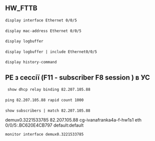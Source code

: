## HW_FTTB
####
    display interface Ethernet 0/0/5
####  
    display mac-address Ethernet 0/0/5
####  
    display logbuffer
####  
    display logbuffer | include Ethernet0/0/5
####  
    display history-command


## PE з сессії (F11 - subscriber F8 session ) в УС

####
     show dhcp relay binding 82.207.105.88

####
    ping 82.207.105.88 rapid count 1000
####
    show subscribers | match 82.207.105.88 

demux0.3221533785               82.207.105.88                           cg-ivanafranka4a-f-hw1s1 eth 0/0/5:.BC620E4CB797       default:default      

    monitor interface demux0.3221533785

